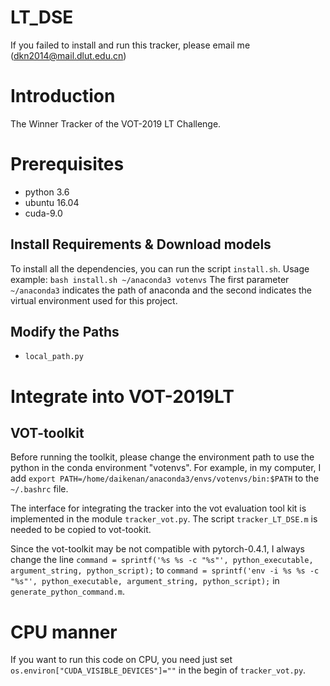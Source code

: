 # LT_DSE

If you failed to install and run this tracker, please email me (<dkn2014@mail.dlut.edu.cn>)

# Introduction

The Winner Tracker of the VOT-2019 LT Challenge. 

# Prerequisites

* python 3.6
* ubuntu 16.04
* cuda-9.0

## Install Requirements & Download models
To install all the dependencies, you can run the script `install.sh`. 
Usage example:
``
bash install.sh ~/anaconda3 votenvs
``
The first parameter `~/anaconda3` indicates the path of anaconda and the second indicates the virtual environment used for this project. 

## Modify the Paths
* `local_path.py`

# Integrate into VOT-2019LT

## VOT-toolkit
Before running the toolkit, please change the environment path to use the python in the conda environment "votenvs".
For example, in my computer, I add  `export PATH=/home/daikenan/anaconda3/envs/votenvs/bin:$PATH` to the `~/.bashrc` file.  

The interface for integrating the tracker into the vot evaluation tool kit is implemented in the module `tracker_vot.py`. The script `tracker_LT_DSE.m` is needed to be copied to vot-tookit. 

Since the vot-toolkit may be not compatible with pytorch-0.4.1, I always change the line  `command = sprintf('%s %s -c "%s"', python_executable, argument_string, python_script);` to `command = sprintf('env -i %s %s -c "%s"', python_executable, argument_string, python_script);` in `generate_python_command.m`. 


# CPU manner

If you want to run this code on CPU, you need just set `os.environ["CUDA_VISIBLE_DEVICES"]=""` in the begin of `tracker_vot.py`. 
